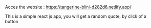 Acces the website : https://tangerine-blini-d282d6.netlify.app/

This is a simple react js app, you will get a random quote, by click of a button 
